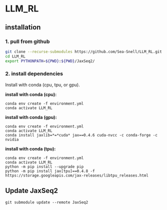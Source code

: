 # LLM_RL

## installation

### **1. pull from github**

``` bash
git clone --recurse-submodules https://github.com/Sea-Snell/LLM_RL.git
cd LLM_RL
export PYTHONPATH=${PWD}:${PWD}/JaxSeq2/
```

### **2. install dependencies**

Install with conda (cpu, tpu, or gpu).

**install with conda (cpu):**
``` shell
conda env create -f environment.yml
conda activate LLM_RL
```

**install with conda (gpu):**
``` shell
conda env create -f environment.yml
conda activate LLM_RL
conda install jaxlib=*=*cuda* jax==0.4.6 cuda-nvcc -c conda-forge -c nvidia
```

**install with conda (tpu):**
``` shell
conda env create -f environment.yml
conda activate LLM_RL
python -m pip install --upgrade pip
python -m pip install jax[tpu]==0.4.8 -f https://storage.googleapis.com/jax-releases/libtpu_releases.html
```

## Update JaxSeq2

``` shell
git submodule update --remote JaxSeq2
```
